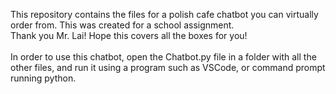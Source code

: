 
This repository contains the files for a polish cafe chatbot you can virtually order from. This was created for a school assignment.
<br>Thank you Mr. Lai! Hope this covers all the boxes for you!
<br>
<br>In order to use this chatbot, open the Chatbot.py file in a folder with all the other files, and run it using a program such as VSCode, or command prompt running python.